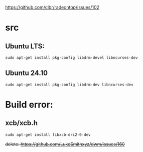 https://github.com/clbr/radeontop/issues/102

# src
## Ubuntu LTS:
```
sudo apt-get install pkg-config libdrm-devel libncurses-dev
```

## Ubuntu 24.10
```
sudo apt-get install pkg-config libdrm-dev libncurses-dev
```

# Build error:
## xcb/xcb.h
```
sudo apt-get install libxcb-dri2-0-dev
```

~~delete:
https://github.com/LukeSmithxyz/dwm/issues/160~~
